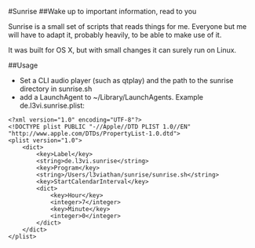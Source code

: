 #Sunrise
##Wake up to important information, read to you

Sunrise is a small set of scripts that reads things for me. Everyone but me will have to adapt it, probably heavily, to be able to make use of it.

It was built for OS X, but with small changes it can surely run on Linux.

##Usage
- Set a CLI audio player (such as qtplay) and the path to the sunrise directory in sunrise.sh
- add a LaunchAgent to ~/Library/LaunchAgents. Example de.l3vi.sunrise.plist:

```
<?xml version="1.0" encoding="UTF-8"?>
<!DOCTYPE plist PUBLIC "-//Apple//DTD PLIST 1.0//EN" "http://www.apple.com/DTDs/PropertyList-1.0.dtd">
<plist version="1.0">
	<dict>
		<key>Label</key>
		<string>de.l3vi.sunrise</string>
		<key>Program</key>
		<string>/Users/l3viathan/sunrise/sunrise.sh</string>
		<key>StartCalendarInterval</key>
		<dict>
			<key>Hour</key>
			<integer>7</integer>
			<key>Minute</key>
			<integer>0</integer>
		</dict>
	</dict>
</plist>
```
